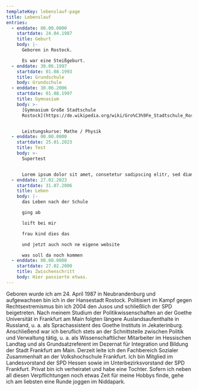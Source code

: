 ```yaml
---
templateKey: lebenslauf-page
title: Lebenslauf
entries:
  - enddate: 00.00.0000
    startdate: 24.04.1987
    title: Geburt
    body: |-
      Geboren in Rostock.

      Es war eine Steißgeburt.
  - enddate: 30.06.1997
    startdate: 01.08.1993
    title: Grundschule
    body: Grundschule
  - enddate: 30.06.2006
    startdate: 01.08.1997
    title: Gymnasium
    body: >-
      [Gymnasium Große Stadtschule
      Rostock](https://de.wikipedia.org/wiki/Gro%C3%9Fe_Stadtschule_Rostock)


      Leistungskurse: Mathe / Physik
  - enddate: 00.00.0000
    startdate: 25.01.2023
    title: Test
    body: >-
      Supertest


      Lorem ipsum dolor sit amet, consetetur sadipscing elitr, sed diam nonumy eirmod tempor invidunt ut labore et dolore magna aliquyam erat, sed diam voluptua. At vero eos et accusam et justo duo dolores et ea rebum. Stet clita kasd gubergren, no sea takimata sanctus est Lorem ipsum dolor sit amet. Lorem ipsum dolor sit amet, consetetur sadipscing elitr, sed diam nonumy eirmod tempor invidunt ut labore et dolore magna aliquyam erat, sed diam voluptua. At vero eos et accusam et justo duo dolores et ea rebum. Stet clita kasd gubergren, no sea takimata sanctus est Lorem ipsum dolor sit amet.
  - enddate: 27.02.2023
    startdate: 31.07.2006
    title: Leben
    body: |-
      das Leben nach der Schule

      ging ab

      loift bei mir

      frau kind dies das

      und jetzt auch noch ne eigene website

      was soll da noch kommen
  - enddate: 00.00.0000
    startdate: 27.02.2000
    title: Zwischenschritt
    body: Hier passierte etwas.
---
```

Geboren wurde ich am 24. April 1987 in Neubrandenburg und aufgewachsen bin ich in der Hansestadt Rostock. Politisiert im Kampf gegen Rechtsextremismus bin ich 2004 den Jusos und schließlich der SPD beigetreten. Nach meinem Studium der Politikwissenschaften an der Goethe Universität in Frankfurt am Main folgten längere Auslandsaufenthalte in Russland, u. a. als Sprachassistent des Goethe Instituts in Jekaterinburg. Anschließend war ich beruflich stets an der Schnittstelle zwischen Politik und Verwaltung tätig, u. a. als Wissenschaftlicher Mitarbeiter im Hessischen Landtag und als Grundsatzreferent im Dezernat für Integration und Bildung der Stadt Frankfurt am Main. Derzeit leite ich den Fachbereich Sozialer Zusammenhalt an der Volkshochschule Frankfurt. Ich bin Mitglied im Landesvorstand der SPD Hessen sowie im Unterbezirksvorstand der SPD Frankfurt. Privat bin ich verheiratet und habe eine Tochter. Sofern ich neben all diesen Verpflichtungen noch etwas Zeit für meine Hobbys finde, gehe ich am liebsten eine Runde joggen im Niddapark.